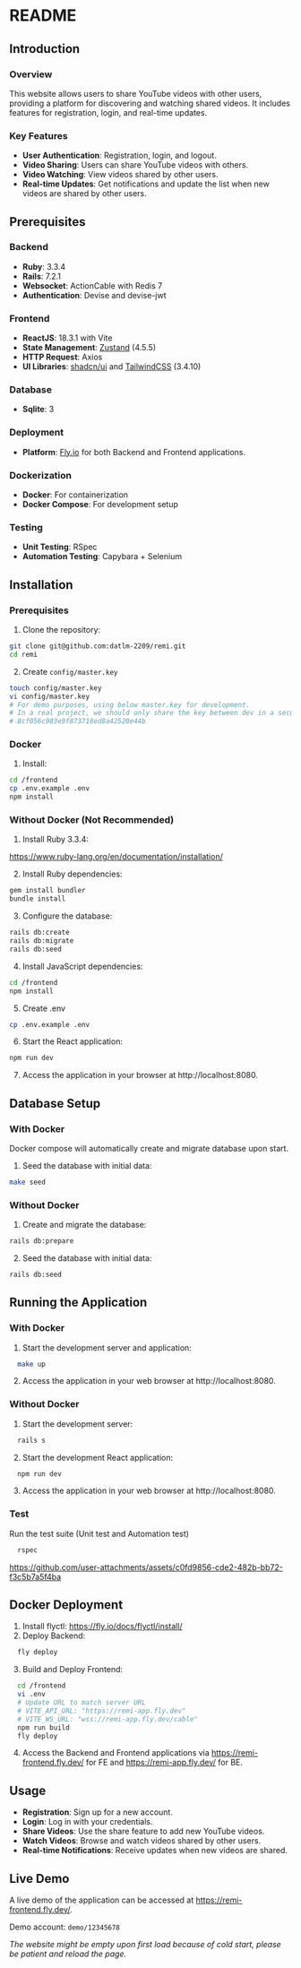 # README

## Introduction

### Overview
This website allows users to share YouTube videos with other users, providing a platform for discovering and watching shared videos. It includes features for registration, login, and real-time updates.

### Key Features
- **User Authentication**: Registration, login, and logout.
- **Video Sharing**: Users can share YouTube videos with others.
- **Video Watching**: View videos shared by other users.
- **Real-time Updates**: Get notifications and update the list when new videos are shared by other users.

## Prerequisites

### Backend
- **Ruby**: 3.3.4
- **Rails**: 7.2.1
- **Websocket**: ActionCable with Redis 7
- **Authentication**: Devise and devise-jwt

### Frontend
- **ReactJS**: 18.3.1 with Vite
- **State Management**: [Zustand](https://github.com/pmndrs/zustand) (4.5.5)
- **HTTP Request**: Axios
- **UI Libraries**: [shadcn/ui](https://ui.shadcn.com/) and [TailwindCSS](https://tailwindcss.com/) (3.4.10)

### Database
- **Sqlite**: 3

### Deployment
- **Platform**: [Fly.io](https://fly.io/) for both Backend and Frontend applications.

### Dockerization
- **Docker**: For containerization
- **Docker Compose**: For development setup

### Testing
- **Unit Testing**: RSpec
- **Automation Testing**: Capybara + Selenium

## Installation
### Prerequisites
1. Clone the repository:
  ```bash
  git clone git@github.com:datlm-2209/remi.git
  cd remi
  ```

2. Create `config/master.key`
  ```bash
  touch config/master.key
  vi config/master.key
  # For demo purposes, using below master.key for development.
  # In a real project, we should only share the key between dev in a secure channel and should not be pushed to github.
  # 8cf056c983e9f873718ed8a42520e44b
  ```
### Docker

1. Install:
  ```bash
  cd /frontend
  cp .env.example .env
  npm install
  ```

### Without Docker (Not Recommended)
1. Install Ruby 3.3.4:

  https://www.ruby-lang.org/en/documentation/installation/

2. Install Ruby dependencies:
  ```bash
  gem install bundler
  bundle install
  ```
3. Configure the database:
  ```bash
  rails db:create
  rails db:migrate
  rails db:seed
  ```
4. Install JavaScript dependencies:
  ```bash
  cd /frontend
  npm install
  ```
5.  Create .env
  ```bash
  cp .env.example .env
  ```
6.  Start the React application:
  ```bash
  npm run dev
  ```
7.  Access the application in your browser at http://localhost:8080.

## Database Setup
### With Docker
Docker compose will automatically create and migrate database upon start.
1. Seed the database with initial data:
  ```bash
  make seed
  ```

### Without Docker
1. Create and migrate the database:
  ```bash
  rails db:prepare
  ```
2. Seed the database with initial data:
  ```bash
  rails db:seed
  ```

## Running the Application
### With Docker
1. Start the development server and application:
  ```bash
    make up
  ```
2. Access the application in your web browser at http://localhost:8080.
### Without Docker
1. Start the development server:
  ```bash
    rails s
  ```
2. Start the development React application:
  ```bash
    npm run dev
  ```
3. Access the application in your web browser at http://localhost:8080.
### Test
  Run the test suite (Unit test and Automation test)

  ```bash
    rspec
  ```

https://github.com/user-attachments/assets/c0fd9856-cde2-482b-bb72-f3c5b7a5f4ba

## Docker Deployment
1. Install flyctl:
   https://fly.io/docs/flyctl/install/
2. Deploy Backend:
  ```bash
    fly deploy
  ```
3. Build and Deploy Frontend:
  ```bash
    cd /frontend
    vi .env
    # Update URL to match server URL
    # VITE_API_URL: "https://remi-app.fly.dev"
    # VITE_WS_URL: "wss://remi-app.fly.dev/cable"
    npm run build
    fly deploy
  ```
4. Access the Backend and Frontend applications via https://remi-frontend.fly.dev/ for FE and https://remi-app.fly.dev/ for BE.

## Usage
- **Registration**: Sign up for a new account.
- **Login**: Log in with your credentials.
- **Share Videos**: Use the share feature to add new YouTube videos.
- **Watch Videos**: Browse and watch videos shared by other users.
- **Real-time Notifications**: Receive updates when new videos are shared.

## Live Demo
A live demo of the application can be accessed at https://remi-frontend.fly.dev/.

Demo account: `demo/12345678`

*The website might be empty upon first load because of cold start, please be patient and reload the page.*
